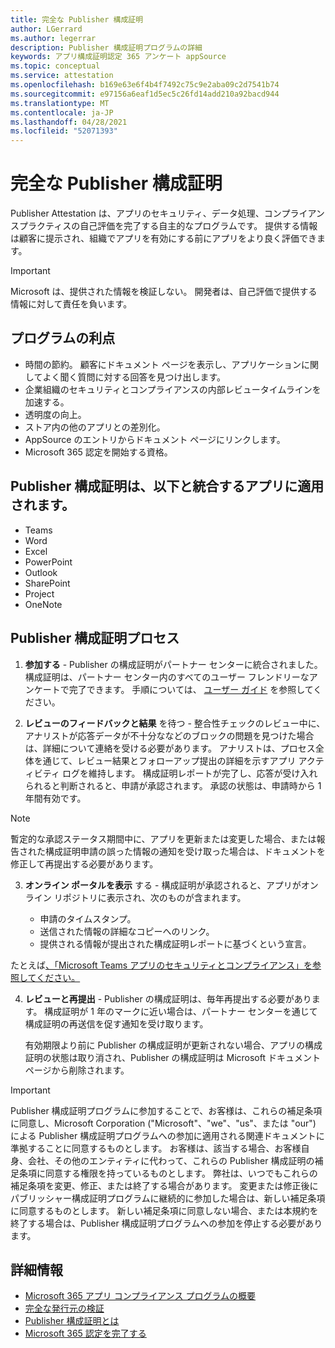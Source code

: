 ```yaml
---
title: 完全な Publisher 構成証明
author: LGerrard
ms.author: legerrar
description: Publisher 構成証明プログラムの詳細
keywords: アプリ構成証明認定 365 アンケート appSource
ms.topic: conceptual
ms.service: attestation
ms.openlocfilehash: b169e63e6f4b4f7492c75c9e2aba09c2d7541b74
ms.sourcegitcommit: e97156a6eaf1d5ec5c26fd14add210a92bacd944
ms.translationtype: MT
ms.contentlocale: ja-JP
ms.lasthandoff: 04/28/2021
ms.locfileid: "52071393"
---
```

# <a name="complete-publisher-attestation"></a>完全な Publisher 構成証明

Publisher Attestation は、アプリのセキュリティ、データ処理、コンプライアンスプラクティスの自己評価を完了する自主的なプログラムです。 提供する情報は顧客に提示され、組織でアプリを有効にする前にアプリをより良く評価できます。 

> [!IMPORTANT]
> Microsoft は、提供された情報を検証しない。 開発者は、自己評価で提供する情報に対して責任を負います。 

## <a name="program-benefits"></a>プログラムの利点
- 時間の節約。 顧客にドキュメント ページを表示し、アプリケーションに関してよく聞く質問に対する回答を見つけ出します。 
- 企業組織のセキュリティとコンプライアンスの内部レビュータイムラインを加速する。
- 透明度の向上。
- ストア内の他のアプリとの差別化。 
- AppSource のエントリからドキュメント ページにリンクします。 
- Microsoft 365 認定を開始する資格。

## <a name="publisher-attestation-applies-to-apps-that-integrate-with"></a>Publisher 構成証明は、以下と統合するアプリに適用されます。
- Teams
- Word
- Excel
- PowerPoint 
- Outlook
- SharePoint
- Project
- OneNote

## <a name="publisher-attestation-process"></a>Publisher 構成証明プロセス

1. **参加する** - Publisher の構成証明がパートナー センターに統合されました。 構成証明は、パートナー センター内のすべてのユーザー フレンドリーなアンケートで完了できます。 手順については、 [ユーザー ガイド](https://docs.microsoft.com/microsoft-365-app-certification/docs/userguide) を参照してください。

2. **レビューのフィードバックと結果** を待つ - 整合性チェックのレビュー中に、アナリストが応答データが不十分ななどのブロックの問題を見つけた場合は、詳細について連絡を受ける必要があります。 アナリストは、プロセス全体を通じて、レビュー結果とフォローアップ提出の詳細を示すアプリ アクティビティ ログを維持します。 構成証明レポートが完了し、応答が受け入れられると判断されると、申請が承認されます。 承認の状態は、申請時から 1 年間有効です。

> [!NOTE]
> 暫定的な承認ステータス期間中に、アプリを更新または変更した場合、または報告された構成証明申請の誤った情報の通知を受け取った場合は、ドキュメントを修正して再提出する必要があります。

3. **オンライン ポータルを表示** する - 構成証明が承認されると、アプリがオンライン リポジトリに表示され、次のものが含まれます。

   - 申請のタイムスタンプ。
   - 送信された情報の詳細なコピーへのリンク。
   - 提供される情報が提出された構成証明レポートに基づくという宣言。

たとえば[、「Microsoft Teams アプリのセキュリティとコンプライアンス」を参照してください。](../teams/teams-apps.md)

4. **レビューと再提出** - Publisher の構成証明は、毎年再提出する必要があります。 構成証明が 1 年のマークに近い場合は、パートナー センターを通じて構成証明の再送信を促す通知を受け取ります。 

   有効期限より前に Publisher の構成証明が更新されない場合、アプリの構成証明の状態は取り消され、Publisher の構成証明は Microsoft ドキュメント ページから削除されます。 

>[!IMPORTANT]
>Publisher 構成証明プログラムに参加することで、お客様は、これらの補足条項に同意し、Microsoft Corporation ("Microsoft"、"we"、"us"、または "our") による Publisher 構成証明プログラムへの参加に適用される関連ドキュメントに準拠することに同意するものとします。 お客様は、該当する場合、お客様自身、会社、その他のエンティティに代わって、これらの Publisher 構成証明の補足条項に同意する権限を持っているものとします。 弊社は、いつでもこれらの補足条項を変更、修正、または終了する場合があります。 変更または修正後にパブリッシャー構成証明プログラムに継続的に参加した場合は、新しい補足条項に同意するものとします。 新しい補足条項に同意しない場合、または本規約を終了する場合は、Publisher 構成証明プログラムへの参加を停止する必要があります。

## <a name="learn-more"></a>詳細情報

* [Microsoft 365 アプリ コンプライアンス プログラムの概要](~/overview.md)  
* [完全な発行元の検証](https://docs.microsoft.com/azure/active-directory/develop/mark-app-as-publisher-verified)  
* [Publisher 構成証明とは](~/docs/enterprise-app-attestation-guide.md)  
* [Microsoft 365 認定を完了する](~/docs/certification.md)
